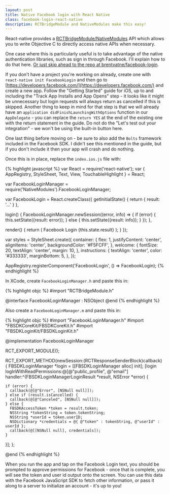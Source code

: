 ```yaml
---
layout: post
title: Native Facebook login with React Native
class: facebook-login-react-native
description: RCTBridgeModule and NativeModules make this easy!
---
```


React-native provides a
[RCTBridgeModule/NativeModules](http://facebook.github.io/react-native/docs/nativemodulesios.html)
API which allows you to write Objective C to directly access native APIs when necessary.

One case where this is particularly useful is to take advantage of the native authentication libraries,
such as sign in through Facebook. I'll explain how to do that here. [Or
just skip ahead to the repo at
brentvatne/facebook-login](https://github.com/brentvatne/facebook-login).

If you don't have a project you're working on already, create one with `react-native init FacebookLogin`
and then go to [https://developers.facebook.com/](https://developers.facebook.com/) and create a new
app. Follow the "Getting Started" guide for iOS, up to and including the "Track App Installs and App Opens" step -
it looks like it might be unnecessary but login requests will always return as cancelled if this is skipped. Another
thing to keep in mind for that step is that we will already have an `application didFinishLaunchingWithOptions`
function in our `AppDelegate` - you can replace the `return YES` at the end of the existing one with
the return statement in the guide. Do not do the "Let's test out your
integration" - we won't be using the built-in button here.

One last thing before moving on - be sure to also add the `Bolts` framework included in the Facebook SDK. I didn't see this mentioned in the guide, but if you don't include it then your app will crash and do nothing.

Once this is in place, replace the `index.ios.js` file with:

{% highlight javascript %}
var React = require('react-native');
var {
  AppRegistry,
  StyleSheet,
  Text,
  View,
  TouchableHighlight
} = React;

var FacebookLoginManager = require('NativeModules').FacebookLoginManager;

var FacebookLogin = React.createClass({
  getInitialState() {
    return {
      result: '...'
    }
  },

  login() {
    FacebookLoginManager.newSession((error, info) => {
      if (error) {
        this.setState({result: error});
      } else {
        this.setState({result: info});
      }
    });
  },

  render() {
    return (
      <View style={styles.container}>
        <TouchableHighlight onPress={this.login}>
          <Text style={styles.welcome}>
            Facebook Login
          </Text>
        </TouchableHighlight>
        <Text style={styles.instructions}>
          {this.state.result}
        </Text>
      </View>
    );
  }
});

var styles = StyleSheet.create({
  container: {
    flex: 1,
    justifyContent: 'center',
    alignItems: 'center',
    backgroundColor: '#F5FCFF',
  },
  welcome: {
    fontSize: 20,
    textAlign: 'center',
    margin: 10,
  },
  instructions: {
    textAlign: 'center',
    color: '#333333',
    marginBottom: 5,
  },
});

AppRegistry.registerComponent('FacebookLogin', () => FacebookLogin);
{% endhighlight %}

In XCode, create `FacebookLoginManager.h` and paste this in:

{% highlight objc %}
#import "RCTBridgeModule.h"

@interface FacebookLoginManager : NSObject <RCTBridgeModule>
@end
{% endhighlight %}

Also create a `FacebookLoginManager.m` and paste this in:

{% highlight objc %}
#import "FacebookLoginManager.h"
#import "FBSDKCoreKit/FBSDKCoreKit.h"
#import "FBSDKLoginKit/FBSDKLoginKit.h"

@implementation FacebookLoginManager

RCT_EXPORT_MODULE();

RCT_EXPORT_METHOD(newSession:(RCTResponseSenderBlock)callback) {
  FBSDKLoginManager *login = [[FBSDKLoginManager alloc] init];
  [login logInWithReadPermissions:@[@"public_profile", @"email"] handler:^(FBSDKLoginManagerLoginResult *result, NSError *error) {

    if (error) {
      callback(@[@"Error", [NSNull null]]);
    } else if (result.isCancelled) {
      callback(@[@"Canceled", [NSNull null]]);
    } else {
      FBSDKAccessToken *token = result.token;
      NSString *tokenString = token.tokenString;
      NSString *userId = token.userID;
      NSDictionary *credentials = @{ @"token" : tokenString, @"userId" : userId };
      callback(@[[NSNull null], credentials]);
    }
  }];
};

@end
{% endhighlight %}

When you run the app and tap on the Facebook Login text, you should be prompted
to approve permissions for Facebook - once that is complete, you will see the token and user id
output onto the screen. You can use this data with the Facebook JavaScript SDK to fetch other
information, or pass it along to a server to initialize an account - it's up to you!
